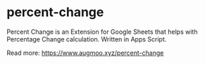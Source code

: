 # percent-change

Percent Change is an Extension for Google Sheets that helps with Percentage Change calculation.
Written in Apps Script.

Read more: https://www.augmoo.xyz/percent-change
